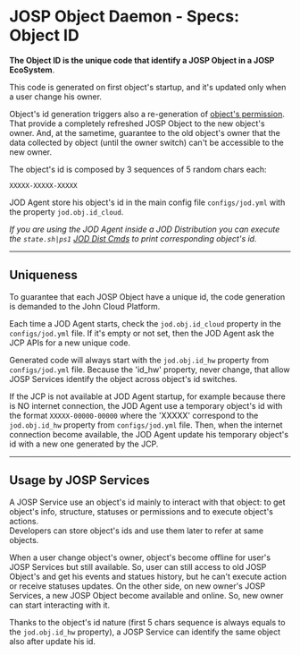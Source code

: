 # JOSP Object Daemon - Specs: Object ID

**The Object ID is the unique code that identify a JOSP Object in a JOSP EcoSystem**.

This code is generated on first object's startup, and it's updated only when a user
change his owner.

Object's id generation triggers also a re-generation of [object's permission](permissions.md).<br/>
That provide a completely refreshed JOSP Object to the new object's owner. And,
at the sametime, guarantee to the old object's owner that the data collected by
object (until the owner switch) can't be accessible to the new owner.

The object's id is composed by 3 sequences of 5 random chars each:

```
XXXXX-XXXXX-XXXXX
```

JOD Agent store his object's id in the main config file ```configs/jod.yml```
with the property ```jod.obj.id_cloud```.

_If you are using the JOD Agent inside a JOD Distribution
you can execute the ```state.sh|ps1``` [JOD Dist Cmds](https://github.com/johnosproject/com.robypomper.josp.jod.template/blob/main/docs/dists/dists.md)
to print corresponding object's id._

---

## Uniqueness

To guarantee that each JOSP Object have a unique id, the code generation is
demanded to the John Cloud Platform.

Each time a JOD Agent starts, check the ```jod.obj.id_cloud``` property in the
```configs/jod.yml``` file.
If it's empty or not set, then the JOD Agent ask the JCP APIs for a new unique code.

Generated code will always start with the ```jod.obj.id_hw``` property from
```configs/jod.yml``` file.
Because the 'id_hw' property, never change, that allow JOSP Services identify
the object across object's id switches.

If the JCP is not available at JOD Agent startup, for example because there is
NO internet connection, the JOD Agent use a temporary object's id with the format
```XXXXX-00000-00000``` where the 'XXXXX' correspond to the ```jod.obj.id_hw```
property from ```configs/jod.yml``` file.
Then, when the internet connection become available, the JOD Agent update his
temporary object's id with a new one generated by the JCP.

---

## Usage by JOSP Services

A JOSP Service use an object's id mainly to interact with that object: to get
object's info, structure, statuses or permissions and to execute object's actions.<br/>
Developers can store object's ids and use them later to refer at same objects.

When a user change object's owner, object's become offline for user's JOSP Services
but still available. So, user can still access to old JOSP Object's and get his
events and statues history, but he can't execute action or receive statuses updates.
On the other side, on new owner's JOSP Services, a new JOSP Object become available
and online. So, new owner can start interacting with it.

Thanks to the object's id nature (first 5 chars sequence is always equals to the
```jod.obj.id_hw``` property), a JOSP Service can identify the same object also
after update his id.
